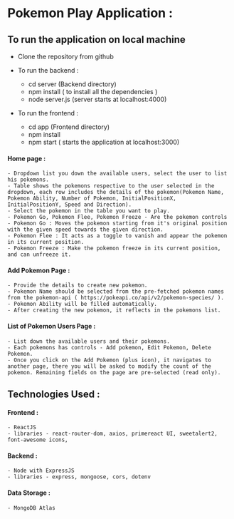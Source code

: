# Pokemon Play Application : 

## To run the application on local machine

- Clone the repository from github

- To run the backend :
    - cd server (Backend directory)
    - npm install ( to install all the dependencies )
    - node server.js (server starts at localhost:4000)

- To run the frontend : 
    - cd app (Frontend directory)
    - npm install
    - npm start ( starts the application at localhost:3000)

#### Home page :
    - Dropdown list you down the available users, select the user to list his pokemons.
    - Table shows the pokemons respective to the user selected in the dropdown, each row includes the details of the pokemon(Pokemon Name, Pokemon Ability, Number of Pokemon, InitialPositionX, InitialPositionY, Speed and Direction).
    - Select the pokemon in the table you want to play.
    - Pokemon Go, Pokemon Flee, Pokemon Freeze - Are the pokemon controls
    - Pokemon Go : Moves the pokemon starting from it's original position with the given speed towards the given direction.
    - Pokemon Flee : It acts as a toggle to vanish and appear the pokemon in its current position.
    - Pokemon Freeze : Make the pokemon freeze in its current position, and can unfreeze it.

#### Add Pokemon Page :
    - Provide the details to create new pokemon.
    - Pokemon Name should be selected from the pre-fetched pokemon names from the pokemon-api ( https://pokeapi.co/api/v2/pokemon-species/ ).
    - Pokemon Ability will be filled automatically.
    - After creating the new pokemon, it reflects in the pokemons list.

#### List of Pokemon Users Page : 
    - List down the available users and their pokemons.
    - Each pokemons has controls - Add pokemon, Edit Pokemon, Delete Pokemon.
    - Once you click on the Add Pokemon (plus icon), it navigates to another page, there you will be asked to modify the count of the pokemon. Remaining fields on the page are pre-selected (read only).


## Technologies Used : 

#### Frontend : 
    - ReactJS
    - libraries - react-router-dom, axios, primereact UI, sweetalert2, font-awesome icons, 

#### Backend :
    - Node with ExpressJS
    - libraries - express, mongoose, cors, dotenv

#### Data Storage :
    - MongoDB Atlas


